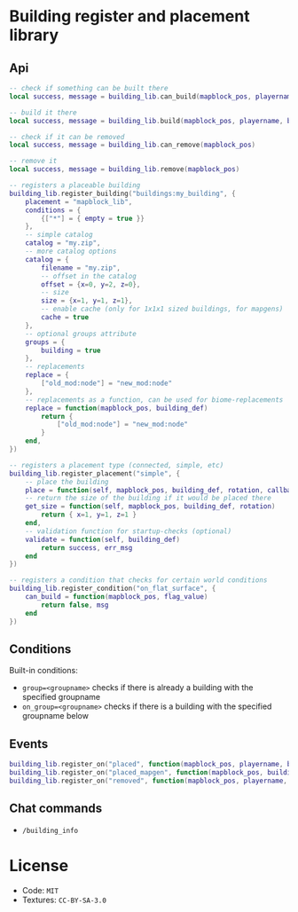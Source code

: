
# Building register and placement library

## Api

```lua
-- check if something can be built there
local success, message = building_lib.can_build(mapblock_pos, playername, building_name, rotation)

-- build it there
local success, message = building_lib.build(mapblock_pos, playername, building_name, rotation, callback)

-- check if it can be removed
local success, message = building_lib.can_remove(mapblock_pos)

-- remove it
local success, message = building_lib.remove(mapblock_pos)

-- registers a placeable building
building_lib.register_building("buildings:my_building", {
	placement = "mapblock_lib",
	conditions = {
		{["*"] = { empty = true }}
	},
	-- simple catalog
	catalog = "my.zip",
	-- more catalog options
	catalog = {
		filename = "my.zip",
		-- offset in the catalog
		offset = {x=0, y=2, z=0},
		-- size
		size = {x=1, y=1, z=1},
		-- enable cache (only for 1x1x1 sized buildings, for mapgens)
		cache = true
	},
	-- optional groups attribute
	groups = {
		building = true
	},
	-- replacements
	replace = {
		["old_mod:node"] = "new_mod:node"
	},
	-- replacements as a function, can be used for biome-replacements
	replace = function(mapblock_pos, building_def)
		return {
			["old_mod:node"] = "new_mod:node"
		}
	end,
})

-- registers a placement type (connected, simple, etc)
building_lib.register_placement("simple", {
	-- place the building
	place = function(self, mapblock_pos, building_def, rotation, callback) end,
	-- return the size of the building if it would be placed there
	get_size = function(self, mapblock_pos, building_def, rotation)
		return { x=1, y=1, z=1 }
	end,
	-- validation function for startup-checks (optional)
	validate = function(self, building_def)
		return success, err_msg
	end
})

-- registers a condition that checks for certain world conditions
building_lib.register_condition("on_flat_surface", {
    can_build = function(mapblock_pos, flag_value)
		return false, msg
    end
})
```

## Conditions

Built-in conditions:
* `group=<groupname>` checks if there is already a building with the specified groupname
* `on_group=<groupname>` checks if there is a building with the specified groupname below

## Events

```lua
building_lib.register_on("placed", function(mapblock_pos, playername, building_def, rotation, size) end)
building_lib.register_on("placed_mapgen", function(mapblock_pos, building_def, rotation) end)
building_lib.register_on("removed", function(mapblock_pos, playername, building_info) end)
```

## Chat commands

* `/building_info`

# License

* Code: `MIT`
* Textures: `CC-BY-SA-3.0`
